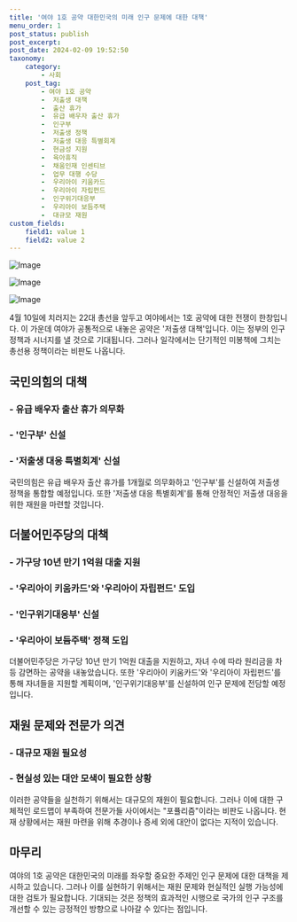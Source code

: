 ```yaml
---
title: '여야 1호 공약 대한민국의 미래 인구 문제에 대한 대책'
menu_order: 1
post_status: publish
post_excerpt: 
post_date: 2024-02-09 19:52:50
taxonomy:
    category:
        - 사회
    post_tag:
        - 여야 1호 공약
        -  저출생 대책
        -  출산 휴가
        -  유급 배우자 출산 휴가
        -  인구부
        -  저출생 정책
        -  저출생 대응 특별회계
        -  현금성 지원
        -  육아휴직
        -  채움인재 인센티브
        -  업무 대행 수당
        -  우리아이 키움카드
        -  우리아이 자립펀드
        -  인구위기대응부
        -  우리아이 보듬주택
        -  대규모 재원
custom_fields:
    field1: value 1
    field2: value 2
---
```


![Image](https://imgnews.pstatic.net/image/024/2024/02/08/0000087398_001_20240208210210576.jpg?type=w647)

![Image](https://imgnews.pstatic.net/image/024/2024/02/08/0000087398_002_20240208210210611.jpg?type=w647)

![Image](https://imgnews.pstatic.net/image/024/2024/02/08/0000087398_003_20240208210210646.jpg?type=w647)

4월 10일에 치러지는 22대 총선을 앞두고 여야에서는 1호 공약에 대한 전쟁이 한창입니다. 이 가운데 여야가 공통적으로 내놓은 공약은 '저출생 대책'입니다. 이는 정부의 인구 정책과 시너지를 낼 것으로 기대됩니다. 그러나 일각에서는 단기적인 미봉책에 그치는 총선용 정책이라는 비판도 나옵니다.
## 국민의힘의 대책
### - 유급 배우자 출산 휴가 의무화
### - '인구부' 신설
### - '저출생 대응 특별회계' 신설
국민의힘은 유급 배우자 출산 휴가를 1개월로 의무화하고 '인구부'를 신설하여 저출생 정책을 통합할 예정입니다. 또한 '저출생 대응 특별회계'를 통해 안정적인 저출생 대응을 위한 재원을 마련할 것입니다.
## 더불어민주당의 대책
### - 가구당 10년 만기 1억원 대출 지원
### - '우리아이 키움카드'와 '우리아이 자립펀드' 도입
### - '인구위기대응부' 신설
### - '우리아이 보듬주택' 정책 도입
더불어민주당은 가구당 10년 만기 1억원 대출을 지원하고, 자녀 수에 따라 원리금을 차등 감면하는 공약을 내놓았습니다. 또한 '우리아이 키움카드'와 '우리아이 자립펀드'를 통해 자녀들을 지원할 계획이며, '인구위기대응부'를 신설하여 인구 문제에 전담할 예정입니다.
## 재원 문제와 전문가 의견
### - 대규모 재원 필요성
### - 현실성 있는 대안 모색이 필요한 상황
이러한 공약들을 실천하기 위해서는 대규모의 재원이 필요합니다. 그러나 이에 대한 구체적인 로드맵이 부족하여 전문가들 사이에서는 "포퓰리즘"이라는 비판도 나옵니다. 현재 상황에서는 재원 마련을 위해 추경이나 증세 외에 대안이 없다는 지적이 있습니다.
## 마무리
여야의 1호 공약은 대한민국의 미래를 좌우할 중요한 주제인 인구 문제에 대한 대책을 제시하고 있습니다. 그러나 이를 실현하기 위해서는 재원 문제와 현실적인 실행 가능성에 대한 검토가 필요합니다. 기대되는 것은 정책의 효과적인 시행으로 국가의 인구 구조를 개선할 수 있는 긍정적인 방향으로 나아갈 수 있다는 점입니다.
